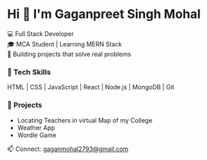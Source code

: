 # Hi 👋 I'm Gaganpreet Singh Mohal

💻 Full Stack Developer  
🎓 MCA Student | Learning MERN Stack  
🚀 Building projects that solve real problems  

### 🔧 Tech Skills
HTML | CSS | JavaScript | React | Node.js | MongoDB | Git

### 📌 Projects
- Locating Teachers in virtual Map of my College
- Weather App
- Wordle Game



📫 Connect: gaganmohal2793@gmail.com
